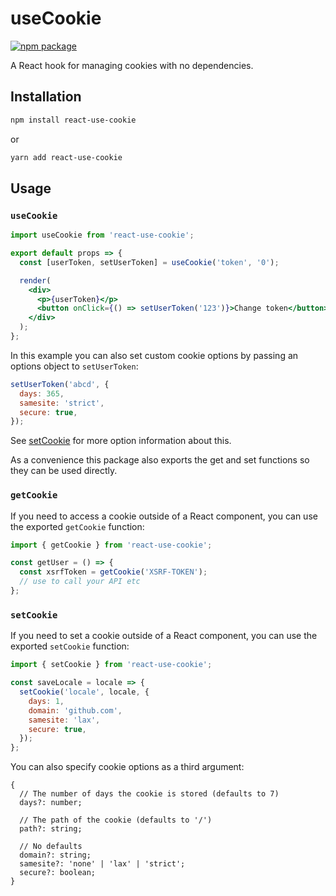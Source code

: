 # useCookie

[![npm package][npm-badge]][npm]

A React hook for managing cookies with no dependencies.

## Installation

```bash
npm install react-use-cookie
```

or

```bash
yarn add react-use-cookie
```

## Usage

### `useCookie`

```jsx
import useCookie from 'react-use-cookie';

export default props => {
  const [userToken, setUserToken] = useCookie('token', '0');

  render(
    <div>
      <p>{userToken}</p>
      <button onClick={() => setUserToken('123')}>Change token</button>
    </div>
  );
};
```

In this example you can also set custom cookie options by passing an options object to `setUserToken`:

```js
setUserToken('abcd', {
  days: 365,
  samesite: 'strict',
  secure: true,
});
```

See [setCookie](#setcookie) for more option information about this.

As a convenience this package also exports the get and set functions so they can be used directly.

### `getCookie`

If you need to access a cookie outside of a React component, you can use the
exported `getCookie` function:

```js
import { getCookie } from 'react-use-cookie';

const getUser = () => {
  const xsrfToken = getCookie('XSRF-TOKEN');
  // use to call your API etc
};
```

### `setCookie`

If you need to set a cookie outside of a React component, you can use the
exported `setCookie` function:

```js
import { setCookie } from 'react-use-cookie';

const saveLocale = locale => {
  setCookie('locale', locale, {
    days: 1,
    domain: 'github.com',
    samesite: 'lax',
    secure: true,
  });
};
```

You can also specify cookie options as a third argument:

```tsx
{
  // The number of days the cookie is stored (defaults to 7)
  days?: number;

  // The path of the cookie (defaults to '/')
  path?: string;

  // No defaults
  domain?: string;
  samesite?: 'none' | 'lax' | 'strict';
  secure?: boolean;
}
```

[npm-badge]: https://img.shields.io/npm/v/react-use-cookie.svg
[npm]: https://www.npmjs.org/package/react-use-cookie
